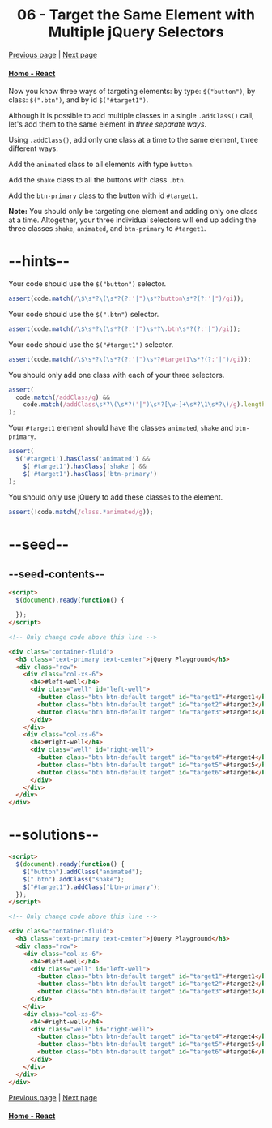 # <center>06 - Target the Same Element with Multiple jQuery Selectors</center>

[Previous page](05-delete-your-jquery-functions.md) | [Next page](07-remove-classes-from-an-element-with-jquery.md)

#### [Home - React](./README.md)



Now you know three ways of targeting elements: by type: `$("button")`, by class: `$(".btn")`, and by id `$("#target1")`.

Although it is possible to add multiple classes in a single `.addClass()` call, let's add them to the same element in *three separate ways*.

Using `.addClass()`, add only one class at a time to the same element, three different ways:

Add the `animated` class to all elements with type `button`.

Add the `shake` class to all the buttons with class `.btn`.

Add the `btn-primary` class to the button with id `#target1`.

**Note:** You should only be targeting one element and adding only one class at a time. Altogether, your three individual selectors will end up adding the three classes `shake`, `animated`, and `btn-primary` to `#target1`.

# --hints--

Your code should use the `$("button")` selector.

```js
assert(code.match(/\$\s*?\(\s*?(?:'|")\s*?button\s*?(?:'|")/gi));
```

Your code should use the `$(".btn")` selector.

```js
assert(code.match(/\$\s*?\(\s*?(?:'|")\s*?\.btn\s*?(?:'|")/gi));
```

Your code should use the `$("#target1")` selector.

```js
assert(code.match(/\$\s*?\(\s*?(?:'|")\s*?#target1\s*?(?:'|")/gi));
```

You should only add one class with each of your three selectors.

```js
assert(
  code.match(/addClass/g) &&
    code.match(/addClass\s*?\(\s*?('|")\s*?[\w-]+\s*?\1\s*?\)/g).length > 2
);
```

Your `#target1` element should have the classes `animated`‚ `shake` and `btn-primary`.

```js
assert(
  $('#target1').hasClass('animated') &&
    $('#target1').hasClass('shake') &&
    $('#target1').hasClass('btn-primary')
);
```

You should only use jQuery to add these classes to the element.

```js
assert(!code.match(/class.*animated/g));
```

# --seed--

## --seed-contents--

```html
<script>
  $(document).ready(function() {

  });
</script>

<!-- Only change code above this line -->

<div class="container-fluid">
  <h3 class="text-primary text-center">jQuery Playground</h3>
  <div class="row">
    <div class="col-xs-6">
      <h4>#left-well</h4>
      <div class="well" id="left-well">
        <button class="btn btn-default target" id="target1">#target1</button>
        <button class="btn btn-default target" id="target2">#target2</button>
        <button class="btn btn-default target" id="target3">#target3</button>
      </div>
    </div>
    <div class="col-xs-6">
      <h4>#right-well</h4>
      <div class="well" id="right-well">
        <button class="btn btn-default target" id="target4">#target4</button>
        <button class="btn btn-default target" id="target5">#target5</button>
        <button class="btn btn-default target" id="target6">#target6</button>
      </div>
    </div>
  </div>
</div>
```

# --solutions--

```html
<script>
  $(document).ready(function() {
    $("button").addClass("animated");
    $(".btn").addClass("shake");
    $("#target1").addClass("btn-primary");
  });
</script>

<!-- Only change code above this line -->

<div class="container-fluid">
  <h3 class="text-primary text-center">jQuery Playground</h3>
  <div class="row">
    <div class="col-xs-6">
      <h4>#left-well</h4>
      <div class="well" id="left-well">
        <button class="btn btn-default target" id="target1">#target1</button>
        <button class="btn btn-default target" id="target2">#target2</button>
        <button class="btn btn-default target" id="target3">#target3</button>
      </div>
    </div>
    <div class="col-xs-6">
      <h4>#right-well</h4>
      <div class="well" id="right-well">
        <button class="btn btn-default target" id="target4">#target4</button>
        <button class="btn btn-default target" id="target5">#target5</button>
        <button class="btn btn-default target" id="target6">#target6</button>
      </div>
    </div>
  </div>
</div>
```



[Previous page](05-delete-your-jquery-functions.md) | [Next page](07-remove-classes-from-an-element-with-jquery.md)

#### [Home - React](./README.md)